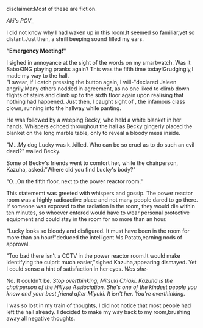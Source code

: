 disclaimer:Most of these are fiction.


_Aki's POV__

   I did not know why I had waken up in this room.It seemed so familiar,yet so distant.Just then, a shrill beeping sound filled my ears.

**“Emergency Meeting!"**

   I sighed in annoyance at the sight of the words on my smartwatch. Was it SaboKING playing pranks again? This was the fifth time today!Grudgingly,I made my way to the hall.       
   "I swear, if I catch  pressing the button again, I will-"declared Jaleen angrily.Many others nodded in agreement, as no one liked to climb down flights of stairs and climb up to the sixth floor again upon realising that nothing had happened. Just then, I caught sight of , the infamous class clown, running into the hallway while panting.
   
   He was followed by a weeping Becky, who held a white blanket in her hands. Whispers echoed throughout the hall as Becky gingerly placed the  blanket on the long marble table, only to reveal a bloody mess inside.
    
   "M...My dog Lucky was k..killed. Who can be so cruel as to do such an evil deed?" wailed Becky.
    
   Some of Becky's friends went to comfort her, while the chairperson, Kazuha, asked:"Where did you find Lucky's body?"
   
   "O...On the fifth floor, next to the power reactor room."
   
   This statememt was greeted with whispers and gossip. The power reactor room was a highly radioactive place and not many people dared to go there. If someone was exposed to the radiation in the room, they would die within ten minutes, so whoever entered would have to wear personal protective equipment and could stay in the room for no more than an hour.
   
   "Lucky looks so bloody and disfigured. It must have been in the room for more than an hour!"deduced the intelligent Ms Potato,earning nods of approval.
   
   "Too bad there isn't a CCTV in the power reactor room.It would make identifying the culprit much easier,"sighed Kazuha,appearing dismayed. Yet I could sense a hint of satisfaction in her eyes. _Was she-_
   
   No. It couldn't be. _Stop overthinking, Mitsuki Chiaki. Kazuha is the chairperson of the Hillyse Assiociation. She's one of the kindest people you know and your best friend after Miyuki. It isn't her. You're overthinking._
   
   I was so lost in my train of thoughts, I did not notice that most people had left the hall already. I decided to make my way back to my room,brushing away all negative thoughts.
   
     
